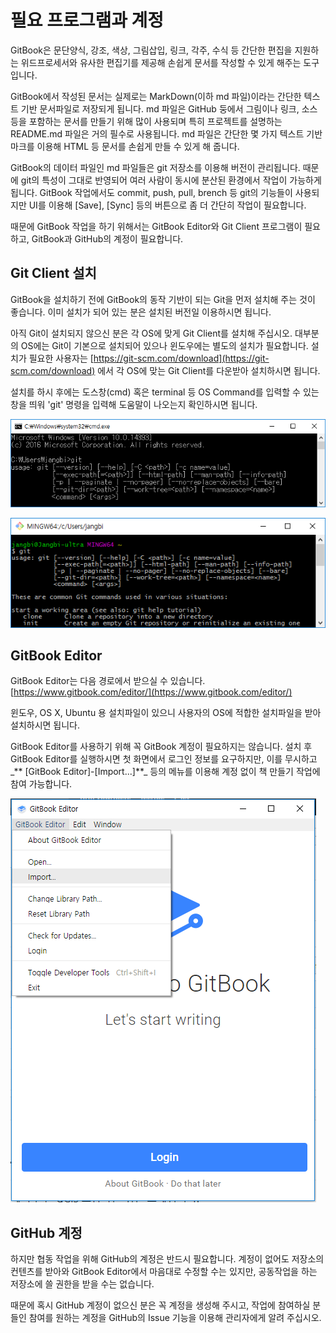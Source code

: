 # 필요 프로그램과 계정

GitBook은 문단양식, 강조, 색상, 그림삽입, 링크, 각주, 수식 등 간단한 편집을 지원하는 위드프로세서와 유사한 편집기를 제공해 손쉽게 문서를 작성할 수 있게 해주는 도구입니다.

GitBook에서 작성된 문서는 실제로는 MarkDown\(이하 md 파일\)이라는 간단한 텍스트 기반 문서파일로 저장되게 됩니다. md 파일은 GitHub 둥에서 그림이나 링크, 소스 등을 포함하는 문서를 만들기 위해 많이 사용되며 특히 프로젝트를 설명하는 README.md 파일은 거의 필수로 사용됩니다. md 파일은 간단한 몇 가지 텍스트 기반 마크를 이용해 HTML 등 문서를 손쉽게 만들 수 있게 해 줍니다.

GitBook의 데이터 파일인 md 파일들은 git 저장소를 이용해 버전이 관리됩니다. 때문에 git의 특성이 그대로 반영되어 여러 사람이 동시에 분산된 환경에서 작업이 가능하게 됩니다. GitBook 작업에서도 commit, push, pull, brench 등 git의 기능들이 사용되지만 UI를 이용해 \[Save\], \[Sync\] 등의 버튼으로 좀 더 간단히 작업이 필요합니다.

때문에 GitBook 작업을 하기 위해서는 GitBook Editor와 Git Client 프로그램이 필요하고, GitBook과 GitHub의 계정이 필요합니다.

## Git Client 설치

GitBook을 설치하기 전에 GitBook의 동작 기반이 되는 Git을 먼저 설치해 주는 것이 좋습니다. 이미 설치가 되어 있는 분은 설치된 버전일 이용하시면 됩니다.

아직 Git이 설치되지 않으신 분은 각 OS에 맞게 Git Client를 설치해 주십시오. 대부분의 OS에는 Git이 기본으로 설치되어 있으나 윈도우에는 별도의 설치가 필요합니다. 설치가 필요한 사용자는  [https://git-scm.com/download](https://git-scm.com/download) 에서 각 OS에 맞는 Git Client를 다운받아 설치하시면 됩니다.

설치를 하시 후에는  도스창\(cmd\) 혹은 terminal 등 OS Command를 입력할 수 있는 창을 띄워 'git' 명령을 입력해 도움말이 나오는지 확인하시면 됩니다.

![](/assets/git_win.png)

![](/assets/git_linux.png)

## GitBook Editor

GitBook Editor는 다음 경로에서 받으실 수 있습니다.  [https://www.gitbook.com/editor/](https://www.gitbook.com/editor/)

윈도우, OS X, Ubuntu 용 설치파일이 있으니 사용자의 OS에 적합한 설치파일을 받아 설치하시면 됩니다.

GitBook Editor를 사용하기 위해 꼭 GitBook 계정이 필요하지는 않습니다. 설치 후 GitBook Editor를 실행하시면 첫 화면에서 로그인 정보를 요구하지만, 이를 무시하고_** \[GitBook Editor\]-\[Import...\]**_ 등의 메뉴를 이용해 계정 없이 책 만들기 작업에 참여 가능합니다.

![](/assets/GitBookLogin.png)

## GitHub 계정

하지만 협동 작업을 위해 GitHub의 계정은 반드시 필요합니다. 계정이 없어도 저장소의 컨텐츠를 받아와 GitBook Editor에서 마음대로 수정할 수는 있지만, 공동작업을 하는 저장소에 쓸 권한을 받을 수는 없습니다.

때문에 혹시 GitHub 계정이 없으신 분은 꼭 계정을 생성해 주시고, 작업에 참여하실 분들인 참여를 원하는 계정을 GitHub의 Issue 기능을 이용해 관리자에게 알려 주십시오.

